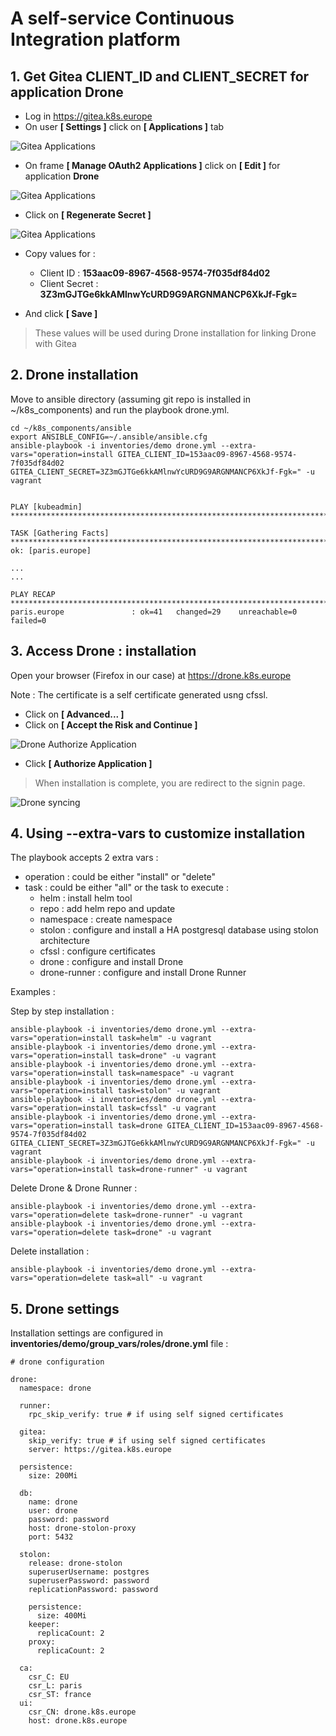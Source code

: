 # A self-service Continuous Integration platform
## 1. Get Gitea CLIENT_ID and CLIENT_SECRET for application Drone

- Log in https://gitea.k8s.europe
- On user **[ Settings ]** click on **[ Applications ]** tab

![Gitea Applications](images/drone-gitea-oauth2-applications.png)

- On frame **[  Manage OAuth2 Applications ]** click on **[ Edit ]** for application **Drone**

![Gitea Applications](images/drone-gitea-oauth2-application-drone.png)

- Click on **[ Regenerate Secret ]**

![Gitea Applications](images/drone-gitea-oauth2-application-drone-regenerate.png)

- Copy values for :
  - Client ID : **153aac09-8967-4568-9574-7f035df84d02**
  - Client Secret : **3Z3mGJTGe6kkAMlnwYcURD9G9ARGNMANCP6XkJf-Fgk=**

- And click **[ Save ]**

> These values will be used during Drone installation for linking Drone with Gitea 

## 2. Drone installation
Move to ansible directory (assuming git repo is installed in ~/k8s_components) and run the playbook drone.yml.
```
cd ~/k8s_components/ansible
export ANSIBLE_CONFIG=~/.ansible/ansible.cfg
ansible-playbook -i inventories/demo drone.yml --extra-vars="operation=install GITEA_CLIENT_ID=153aac09-8967-4568-9574-7f035df84d02  GITEA_CLIENT_SECRET=3Z3mGJTGe6kkAMlnwYcURD9G9ARGNMANCP6XkJf-Fgk=" -u vagrant
```
```

PLAY [kubeadmin] ********************************************************************************

TASK [Gathering Facts] **************************************************************************
ok: [paris.europe]

...
...

PLAY RECAP **************************************************************************************
paris.europe               : ok=41   changed=29    unreachable=0    failed=0   

```
## 3. Access Drone : installation

Open your browser (Firefox in our case) at https://drone.k8s.europe 

Note : The certificate is a self certificate generated usng cfssl. 

- Click on **[ Advanced... ]** 
- Click on **[ Accept the Risk and Continue ]**

![Drone Authorize Application](images/drone-authorize-application.png)

- Click **[ Authorize Application ]**

> When installation is complete, you are redirect to the signin page.

![Drone syncing](images/drone-syncing.png)


## 4. Using --extra-vars to customize installation
The playbook accepts 2 extra vars :
- operation : could be either "install" or "delete"
- task : could be either "all" or the task to execute :
    - helm : install helm tool
    - repo : add helm repo and update
    - namespace : create namespace
    - stolon : configure and install a HA postgresql database using stolon architecture 
    - cfssl : configure certificates
    - drone : configure and install Drone
    - drone-runner : configure and install Drone Runner

Examples :

Step by step installation :
```
ansible-playbook -i inventories/demo drone.yml --extra-vars="operation=install task=helm" -u vagrant
ansible-playbook -i inventories/demo drone.yml --extra-vars="operation=install task=drone" -u vagrant
ansible-playbook -i inventories/demo drone.yml --extra-vars="operation=install task=namespace" -u vagrant
ansible-playbook -i inventories/demo drone.yml --extra-vars="operation=install task=stolon" -u vagrant
ansible-playbook -i inventories/demo drone.yml --extra-vars="operation=install task=cfssl" -u vagrant
ansible-playbook -i inventories/demo drone.yml --extra-vars="operation=install task=drone GITEA_CLIENT_ID=153aac09-8967-4568-9574-7f035df84d02  GITEA_CLIENT_SECRET=3Z3mGJTGe6kkAMlnwYcURD9G9ARGNMANCP6XkJf-Fgk=" -u vagrant
ansible-playbook -i inventories/demo drone.yml --extra-vars="operation=install task=drone-runner" -u vagrant
```
Delete Drone & Drone Runner :
```
ansible-playbook -i inventories/demo drone.yml --extra-vars="operation=delete task=drone-runner" -u vagrant
ansible-playbook -i inventories/demo drone.yml --extra-vars="operation=delete task=drone" -u vagrant
```
Delete installation :
```
ansible-playbook -i inventories/demo drone.yml --extra-vars="operation=delete task=all" -u vagrant
```
## 5. Drone settings
Installation settings are configured in **inventories/demo/group_vars/roles/drone.yml** file :

```
# drone configuration

drone:
  namespace: drone

  runner:
    rpc_skip_verify: true # if using self signed certificates

  gitea:
    skip_verify: true # if using self signed certificates
    server: https://gitea.k8s.europe

  persistence:
    size: 200Mi

  db:
    name: drone
    user: drone
    password: password
    host: drone-stolon-proxy
    port: 5432

  stolon:
    release: drone-stolon
    superuserUsername: postgres
    superuserPassword: password
    replicationPassword: password

    persistence:
      size: 400Mi
    keeper:
      replicaCount: 2
    proxy:
      replicaCount: 2

  ca:
    csr_C: EU
    csr_L: paris
    csr_ST: france
  ui:
    csr_CN: drone.k8s.europe
    host: drone.k8s.europe
```
